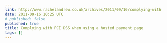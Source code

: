 ```yaml
---
link: http://www.rachelandrew.co.uk/archives/2011/09/16/complying-with-pci-dss-when-using-a-hosted-payment-page/
date: 2011-09-16 10:25 UTC
# published: false
published: true
title: Complying with PCI DSS when using a hosted payment page
tags: []
---
```



